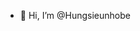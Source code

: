 - 👋 Hi, I’m @Hungsieunhobe


<!---
Hungsieunhobe/Hungsieunhobe is a ✨ special ✨ repository because its `README.md` (this file) appears on your GitHub profile.
You can click the Preview link to take a look at your changes.
--->
